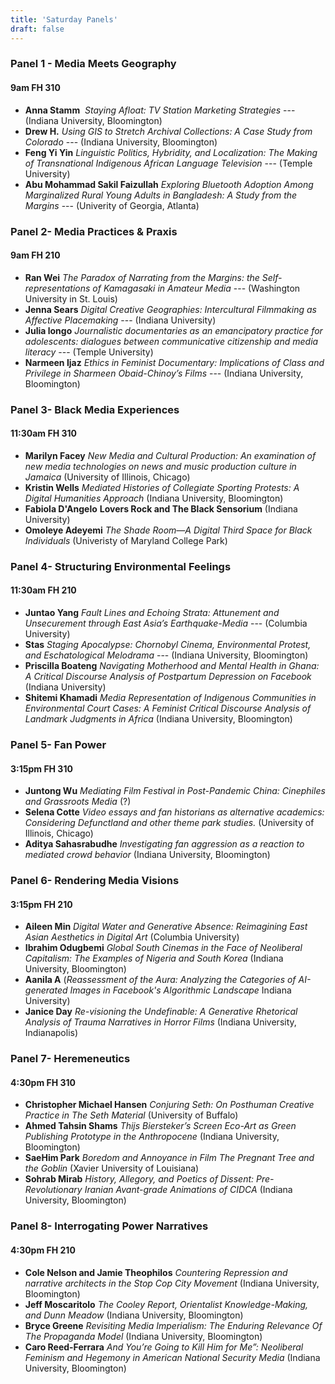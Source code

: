 ```yaml
---
title: 'Saturday Panels'
draft: false
---
```




### Panel 1 - Media Meets Geography ###

#### 9am FH 310 ####

- **Anna Stamm**  *Staying Afloat: TV Station Marketing Strategies* ---
(Indiana University, Bloomington)
- **Drew H.**   *Using GIS to Stretch Archival Collections: A Case Study from Colorado* ---
(Indiana University, Bloomington)
- **Feng Yi Yin**	 *Linguistic Politics, Hybridity, and Localization: The Making of Transnational Indigenous African Language Television* ---
(Temple University)
- **Abu Mohammad Sakil Faizullah** *Exploring Bluetooth Adoption Among Marginalized Rural Young Adults in Bangladesh: A Study from the Margins* ---
(Univerity of Georgia, Atlanta)
 &nbsp;

### Panel 2- Media Practices & Praxis ###
#### 9am FH 210 ####


- **Ran Wei** *The Paradox of Narrating from the Margins: the Self-representations of Kamagasaki in Amateur Media* ---
(Washington University in St. Louis)
- **Jenna Sears** *Digital Creative Geographies: Intercultural Filmmaking as Affective Placemaking* ---
(Indiana University)
- **Julia longo**	 *Journalistic documentaries as an emancipatory practice for adolescents: dialogues between communicative citizenship and media literacy* ---
(Temple University)
- **Narmeen Ijaz** *Ethics in Feminist Documentary: Implications of Class and Privilege in Sharmeen Obaid-Chinoy’s Films* --- (Indiana University, Bloomington)
 &nbsp;

### Panel 3- Black Media Experiences ###
#### 11:30am FH 310 ####

- **Marilyn Facey** *New Media and Cultural Production: An examination of new media technologies on news and music production culture in Jamaica* (University of Illinois, Chicago)
- **Kristin Wells**  *Mediated Histories of Collegiate Sporting Protests: A Digital Humanities Approach* (Indiana University, Bloomington)
- **Fabiola D'Angelo**	 **Lovers Rock and The Black Sensorium** (Indiana University)
- **Omoleye Adeyemi**	*The Shade Room—A Digital Third Space for Black Individuals* (Univeristy of Maryland College Park)
 &nbsp;

### Panel 4- Structuring Environmental Feelings ###
#### 11:30am FH 210 ####

- **Juntao Yang**  *Fault Lines and Echoing Strata: Attunement and Unsecurement through East Asia’s Earthquake-Media* --- (Columbia University)
- **Stas**  *Staging Apocalypse: Chornobyl Cinema, Environmental Protest, and Eschatological Melodrama* --- (Indiana University, Bloomington)
- **Priscilla Boateng**  *Navigating Motherhood and Mental Health in Ghana: A Critical Discourse Analysis of Postpartum Depression on Facebook* (Indiana University)
- **Shitemi Khamadi** *Media Representation of Indigenous Communities in Environmental Court Cases: A Feminist Critical Discourse Analysis of Landmark Judgments in Africa* (Indiana University, Bloomington)
&nbsp;

### Panel 5- Fan Power ###
#### 3:15pm FH 310 ####

- **Juntong Wu** *Mediating Film Festival in Post-Pandemic China: Cinephiles and Grassroots Media* (?)
- **Selena Cotte** *Video essays and fan historians as alternative academics: Considering Defunctland and other theme park studies.* (University of Illinois, Chicago)
- **Aditya Sahasrabudhe** *Investigating fan aggression as a reaction to mediated crowd behavior* (Indiana University, Bloomington)
&nbsp;

### Panel 6- Rendering Media Visions ###
#### 3:15pm FH 210 ####

- **Aileen Min** *Digital Water and Generative Absence: Reimagining East Asian Aesthetics in Digital Art* (Columbia University)
- **Ibrahim Odugbemi** *Global South Cinemas in the Face of Neoliberal Capitalism: The Examples of Nigeria and South Korea* (Indiana University, Bloomington)
- **Aanila	A** (*Reassessment of the Aura: Analyzing the Categories of AI-generated Images in Facebook's Algorithmic Landscape* Indiana University)
- **Janice Day** *Re-visioning the Undefinable: A Generative Rhetorical Analysis of Trauma Narratives in Horror Films* (Indiana University, Indianapolis)
&nbsp;

### Panel 7- Heremeneutics ###
#### 4:30pm FH 310 ####

- **Christopher Michael Hansen**  *Conjuring Seth: On Posthuman Creative Practice in The Seth Material*  (University of Buffalo)
- **Ahmed Tahsin Shams** *Thijs Biersteker’s Screen Eco-Art as Green Publishing Prototype in the Anthropocene*  (Indiana University, Bloomington)
- **SaeHim Park** *Boredom and Annoyance in Film The Pregnant Tree and the Goblin* (Xavier University of Louisiana)
- **Sohrab Mirab**  *History, Allegory, and Poetics of Dissent: Pre-Revolutionary Iranian Avant-grade Animations of CIDCA*  (Indiana University, Bloomington)
 &nbsp;

### Panel 8- Interrogating Power Narratives ###
#### 4:30pm FH 210 ####

- **Cole Nelson and Jamie Theophilos**	*Countering Repression and narrative architects in the Stop Cop City Movement* (Indiana University, Bloomington)
- **Jeff Moscaritolo** *The Cooley Report, Orientalist Knowledge-Making, and Dunn Meadow* (Indiana University, Bloomington)
- **Bryce Greene**	*Revisiting Media Imperialism: The Enduring Relevance Of The Propaganda Model* (Indiana University, Bloomington)
- **Caro Reed-Ferrara**	*And You’re Going to Kill Him for Me”: Neoliberal Feminism and Hegemony in American National Security Media* (Indiana University, Bloomington)
